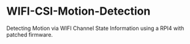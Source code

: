 # WIFI-CSI-Motion-Detection
Detecting Motion via WIFI Channel State Information using a RPI4 with patched firmware.
